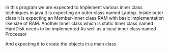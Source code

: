 In this program we are expected to Implement various inner class techniques in java
It is expecting an outer class named Laptop. 
Inside outer class it is expecting an Member-Inner class RAM with basic implementation like size of RAM.
Another Inner class which is static Inner class named HardDisk needs to be implemented
As well as a local inner class named Processor

And expecting it to create the objects in a main class
